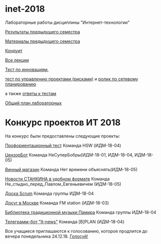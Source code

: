 # inet-2018
Лабораторные работы дисциплины "Интернет-технологии"

[Результаты предыдущего семестра](https://github.com/stankin/inet-2017)

[Материалы предыдущего семестра](https://yadi.sk/d/evI_RRva3Mab5W)

[Кондуит](https://docs.google.com/spreadsheets/d/1iZ7gLvnKfSx3TUTjl_-gCtDQ66B1JlkO4WZaMj6R0sw/edit?usp=sharing)

[Все лекции](https://okoff.github.io/oop/%D0%92%D1%81%D0%B5%20%D0%BB%D0%B5%D0%BA%D1%86%D0%B8%D0%B8.pdf)

[Тест по инновациям](https://okoff.github.io/oop/%D0%A2%D0%B5%D1%81%D1%82%20%D0%B8%D0%BD%D0%BD%D0%BE%D0%B2%D0%B0%D1%86%D0%B8%D0%B8.pdf),

[тест по управлению проектами (рисками)](https://okoff.github.io/oop/%D0%A2%D0%B5%D1%81%D1%82%20%D1%83%D0%BF%D1%80%D0%B0%D0%B2%D0%BB%D0%B5%D0%BD%D0%B8%D0%B5%20%D0%BF%D1%80%D0%BE%D0%B5%D0%BA%D1%82%D0%B0%D0%BC%D0%B8.pdf)
и [ролик по сетевому планированию](https://www.youtube.com/watch?v=xDp6xKOVJYE)

а также [ответы к тестам](https://okoff.github.io/oop/%D0%9E%D1%82%D0%B2%D0%B5%D1%82%D1%8B%20%D0%BF%D1%80%D0%BE%D0%B5%D0%BA%D1%82%D1%8B%20%D0%B8%20%D0%B8%D0%BD%D0%BD%D0%BE%D0%B2%D0%B0%D1%86%D0%B8%D0%B8.pdf)

[Общий план лабораторных](https://github.com/stankin/inet-2018/wiki)

# Конкурс проектов ИТ 2018
На конкурс были предоставлены следующие проекты:

[Профориентационный тест](https://testsprojectit.github.io/) Команда HSW (ИДМ-18-04)

[ЦензорБот](https://keklgar.github.io/Project/index.html)	Команда НеСуперБобры(ИДМ-18-01, ИДМ-18-04, ИДМ-18-05)	

[Винный магазин](https://stackblitz.com/github/ViktorShlaev/wine_market)	 Команда	Нет времени объяснять(ИДМ-18-05)

[Новости СТАНКИНА в удобном формате](https://varvariuca.github.io/lr2.html)	Команда Не_стыдно_перед_Павлом_Евгеньевичем (ИДМ-18-05)	

[Доска Scrum](https://exitialis.github.io/#lab2)	Команда группы ИДМ-18-04	

[Досуг в Москве](https://frolich97.github.io/22crew/#1)	Команда FM station (ИДМ-18-03)	

[Библиотека традиционной музыки Памира](https://vatanieva.github.io/Vatanieva/Proj.html) Команда группы ИДМ-18-04	

[Телеграмм-бот "It-news"](https://igorwebdeveloper.github.io/igorkh.github.io/tlg_Project)	Команда [B]PLAN (ИДМ-18-04)	

Все учащиеся приглашаются к голосованию, которое продлится до вечера понедельника 24.12.18.
[Голосуй!](https://docs.google.com/forms/d/e/1FAIpQLSeMa6KkY63O-b3sQ0JQc6bj5lzBUbU18keqVhl0k1FIp45R0A/viewform?usp=sf_link)
